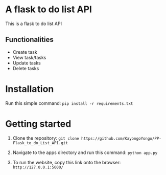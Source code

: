 # A flask to do list API
This is a flask to do list API

## Functionalities
* Create task
* View task/tasks
* Update tasks
* Delete tasks

# Installation
Run this simple command: `pip install -r requirements.txt`

# Getting started
1. Clone the repository: `git clone https://github.com/KayongoYongo/PP-Flask_to_do_List_API.git`

2. Navigate to the apps directory and run this command: `python app.py`

3. To run the website, copy this link onto the browser: `http://127.0.0.1:5000/`